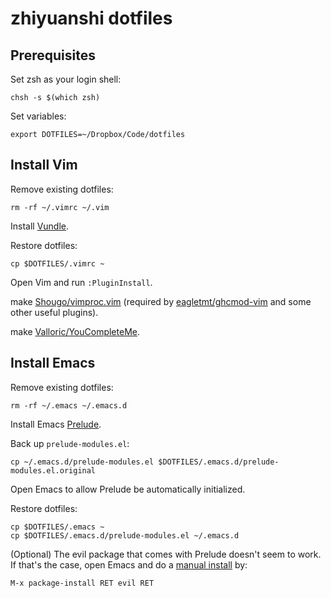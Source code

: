 # zhiyuanshi dotfiles

## Prerequisites

Set zsh as your login shell:

    chsh -s $(which zsh)

Set variables:

    export DOTFILES=~/Dropbox/Code/dotfiles

## Install Vim

Remove existing dotfiles:

    rm -rf ~/.vimrc ~/.vim

Install [Vundle](https://github.com/gmarik/Vundle.vim).

Restore dotfiles:

    cp $DOTFILES/.vimrc ~

Open Vim and run `:PluginInstall`.

make [Shougo/vimproc.vim](https://github.com/Shougo/vimproc.vim) (required by [eagletmt/ghcmod-vim](https://github.com/eagletmt/ghcmod-vim) and some other useful plugins).

make [Valloric/YouCompleteMe](https://github.com/Shougo/vimproc.vim).

## Install Emacs

Remove existing dotfiles:

    rm -rf ~/.emacs ~/.emacs.d

Install Emacs [Prelude](https://github.com/bbatsov/prelude#fast-forward).

Back up `prelude-modules.el`:

    cp ~/.emacs.d/prelude-modules.el $DOTFILES/.emacs.d/prelude-modules.el.original

Open Emacs to allow Prelude be automatically initialized.

Restore dotfiles:

    cp $DOTFILES/.emacs ~
    cp $DOTFILES/.emacs.d/prelude-modules.el ~/.emacs.d

(Optional) The evil package that comes with Prelude doesn't seem to work. If that's the case, open Emacs and do a [manual install](http://www.emacswiki.org/emacs/Evil#toc1) by:

    M-x package-install RET evil RET
